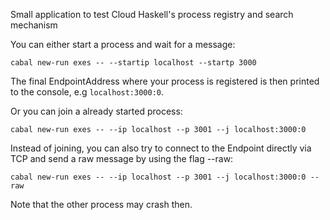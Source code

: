 Small application to test Cloud Haskell's process registry and search mechanism

You can either start a process and wait for a message:

`cabal new-run exes -- --startip localhost --startp 3000`

The final EndpointAddress where your process is registered is then printed to the console, e.g `localhost:3000:0`.

Or you can join a already started process:

`cabal new-run exes -- --ip localhost --p 3001 --j localhost:3000:0`

Instead of joining, you can also try to connect to the Endpoint directly via TCP and send a raw message by using the flag --raw:

`cabal new-run exes -- --ip localhost --p 3001 --j localhost:3000:0 --raw`

Note that the other process may crash then.

